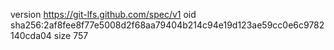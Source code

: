 version https://git-lfs.github.com/spec/v1
oid sha256:2af8fee8f77e5008d2f68aa79404b214c94e19d123ae59cc0e6c9782140cda04
size 757

